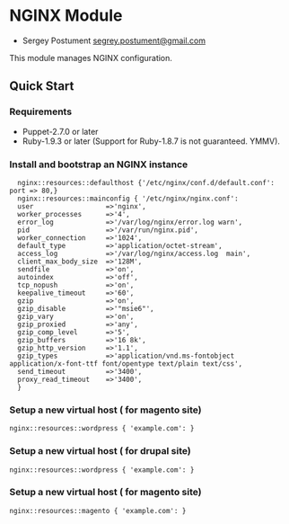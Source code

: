 # NGINX Module

* Sergey Postument <segrey.postument@gmail.com>

This module manages NGINX configuration.

## Quick Start

### Requirements

* Puppet-2.7.0 or later
* Ruby-1.9.3 or later (Support for Ruby-1.8.7 is not guaranteed. YMMV).

### Install and bootstrap an NGINX instance

```puppet
  nginx::resources::defaulthost {'/etc/nginx/conf.d/default.conf': port => 80,}
  nginx::resources::mainconfig { '/etc/nginx/nginx.conf':
  user                  =>'nginx',
  worker_processes      =>'4',
  error_log             =>'/var/log/nginx/error.log warn',
  pid                   =>'/var/run/nginx.pid',
  worker_connection     =>'1024',
  default_type          =>'application/octet-stream',
  access_log            =>'/var/log/nginx/access.log  main',
  client_max_body_size  =>'128M',
  sendfile              =>'on',
  autoindex             =>'off',
  tcp_nopush            =>'on',
  keepalive_timeout     =>'60',
  gzip                  =>'on',
  gzip_disable          =>'"msie6"',
  gzip_vary             =>'on',
  gzip_proxied          =>'any',
  gzip_comp_level       =>'5',
  gzip_buffers          =>'16 8k',
  gzip_http_version     =>'1.1',
  gzip_types            =>'application/vnd.ms-fontobject application/x-font-ttf font/opentype text/plain text/css',
  send_timeout          =>'3400',
  proxy_read_timeout    =>'3400',
  }
```

### Setup a new virtual host ( for magento site)

```puppet
nginx::resources::wordpress { 'example.com': }
```

### Setup a new virtual host ( for drupal site)

```puppet
nginx::resources::wordpress { 'example.com': }
```

### Setup a new virtual host ( for magento site)

```puppet
nginx::resources::magento { 'example.com': }
```
